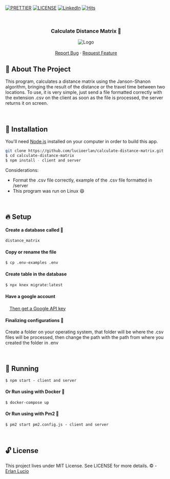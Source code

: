 <!-- PROJECT SHIELDS -->

[![PRETTIER](https://img.shields.io/badge/code_style-prettier-ff69b4.svg?style=flat-square)](https://gitter.im/jlongster/prettie)
[![LICENSE](https://img.shields.io/github/license/arshadkazmi42/awesome-github-init.svg)](https://github.com/arshadkazmi42/awesome-github-init/LICENSE)
[![LinkedIn][linkedin-shield]](https://www.linkedin.com/in/erlanlucio/)
[![Hits](https://hits.seeyoufarm.com/api/count/incr/badge.svg?url=https%3A%2F%2Fgithub.com%2Flucioerlan%2Fcalculate-distance-matrix&count_bg=%23E71A18&title_bg=%23555555&icon=dependabot.svg&icon_color=%23E7E7E7&title=views&edge_flat=false)](https://hits.seeyoufarm.com)



<!-- PROJECT -->
<br />
<p align="center">
  <h3 align="center"> 

  Calculate Distance Matrix  :beginner:
  
  </h3> 
  <p align="center">
    <img src="https://user-images.githubusercontent.com/67064886/95764473-e611a880-0c86-11eb-8f01-c33e6b0e167c.gif" alt="Logo" >
    <br />
    <br />
    <a href="https://github.com/lucioerlan/calculate-distance-matrix/issues">Report Bug</a>
    ·
    <a href="https://github.com/lucioerlan/calculate-distance-matrix/issues">Request Feature</a>
  </p>
</p>



<!-- ABOUT THE PROJECT -->
## 🤔 About The Project

This program, calculates a distance matrix using the Janson-Shanon algorithm, bringing the result of the distance or the travel time between two locations. To use, it is very simple, just send a file formatted correctly with the extension .csv on the client as soon as the file is processed, the server returns it on screen.

<br>

<!-- INSTALLATION -->

## :hammer: Installation

You'll need [Node.js](https://nodejs.org) installed on your computer in order to build this app.

```bash
git clone https://github.com/lucioerlan/calculate-distance-matrix.git
$ cd calculate-distance-matrix
$ npm install - client and server
```

Considerations:
* Format the .csv file correctly, example of the .csv file formatted in /server
* This program was run on Linux :smile:



<br>

<!-- SETUP -->

## 🔥 Setup


#### Create a database called :elephant:
```
distance_matrix
```

#### Copy or rename the file
```
$ cp .env-examples .env
```

#### Create table in the database
```bash
$ npx knex migrate:latest
```

#### Have a google account

ㅤ[Then get a Google API key](https://developers.google.com/maps/documentation/javascript/get-api-key)

#### Finalizing configurations :dash:

Create a folder on your operating system, that folder will be where the .csv files
will be processed, then change the path with the path from where you created the
folder in .env


<br>

<!-- RUNNING -->

## 🚀 Running

```
$ npm start - client and server
```

#### Or Run using with Docker 🐳

```
$ docker-compose up
```

#### Or Run using with Pm2 :city_sunset:

```
$ pm2 start pm2.config.js - client and server
```

<br>

<!-- LICENSE -->

## 🔓 License

This project lives under MIT License. See LICENSE for more details. © - [Erlan Lucio](https://www.linkedin.com/in/erlanlucio/)


<!-- MARKDOWN LINKS & IMAGES -->
<!-- https://www.markdownguide.org/basic-syntax/#reference-style-links -->
[contributors-shield]: https://img.shields.io/github/contributors/othneildrew/Best-README-Template.svg?style=flat-square
[contributors-url]: https://github.com/othneildrew/Best-README-Template/graphs/contributors
[forks-shield]: https://img.shields.io/github/forks/othneildrew/Best-README-Template.svg?style=flat-square
[forks-url]: https://github.com/othneildrew/Best-README-Template/network/members
[stars-shield]: https://img.shields.io/github/stars/othneildrew/Best-README-Template.svg?style=flat-square
[stars-url]: https://github.com/othneildrew/Best-README-Template/stargazers
[issues-shield]: https://img.shields.io/github/issues/othneildrew/Best-README-Template.svg?style=flat-square
[issues-url]: https://github.com/othneildrew/Best-README-Template/issues
[license-shield]: https://img.shields.io/github/license/othneildrew/Best-README-Template.svg?style=flat-square
[license-url]: https://github.com/othneildrew/Best-README-Template/blob/master/LICENSE.txt
[linkedin-shield]: https://img.shields.io/badge/-LinkedIn-black.svg?style=flat-square&logo=linkedin&colorB=555
[linkedin-url]: https://linkedin.com/in/othneildrew
[product-screenshot]: images/screenshot.png
